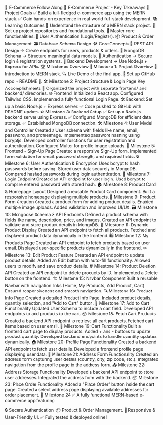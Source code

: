🛒 E-Commerce Follow Along
🚀 E-Commerce Project - Key Takeaways
🎯 Project Goals
✅ Build a full-fledged e-commerce app using the MERN stack.
✅ Gain hands-on experience in real-world full-stack development.
📚 Learning Outcomes
📌 Understand the structure of a MERN stack project.
📌 Set up project repositories and foundational tools.
📌 Master core functionalities:
🔑 User Authentication (Login/Register).
📦 Product & Order Management.
🗃️ Database Schema Design.
🛠️ Core Concepts
🔹 REST API Design → Create endpoints for users, products & orders.
🔹 MongoDB Schema → Structure meaningful data models.
🔹 Authentication → Secure login & registration systems.
🔹 Backend Development → Use Node.js + Express for APIs.
🏆 Milestones Overview
📌 Milestone 1: Project Overview
🚀 Introduction to MERN stack.
🔍 Live Demo of the final app.
📌 Set up GitHub repo + README 📜.
🛠️ Milestone 2: Project Structure & Login Page
Key Accomplishments
📁 Organized the project with separate frontend/ and backend/ directories.
🌐 Frontend:
Initialized a React app.
Configured Tailwind CSS.
Implemented a fully functional Login Page.
🛠 Backend:
Set up a basic Node.js + Express server.
✅ Code pushed to GitHub with README update.
⚙️ Milestone 3: Backend Setup
✅ Set up a Node.js backend server using Express.
✅ Configured MongoDB for efficient data storage.
✅ Established MongoDB connection.
🛠️ Milestone 4: User Model and Controller
Created a User schema with fields like name, email, password, and profileImage.
Implemented password hashing using bcryptjs.
Developed controller functions for user registration and authentication.
Configured Multer for profile image uploads.
🎨 Milestone 5: Frontend - Sign-Up Page
Created a responsive Sign-Up form.
Implemented form validation for email, password strength, and required fields.
🔒 Milestone 6: User Authentication & Encryption
Used bcrypt to hash passwords before saving.
Stored user data securely in MongoDB.
Compared hashed passwords during login authentication.
🔑 Milestone 7: Login Endpoint
Created an API endpoint for user login.
Used bcrypt to compare entered password with stored hash.
🏠 Milestone 8: Product Card & Homepage Layout
Designed a reusable Product Card component.
Built a responsive homepage displaying multiple products.
📝 Milestone 9: Product Form Creation
Created a product form for adding product details.
Enabled multiple image uploads.
Added validation and improved UI/UX.
🗃️ Milestone 10: Mongoose Schema & API Endpoints
Defined a product schema with fields like name, description, price, and images.
Created an API endpoint to validate and store product details in MongoDB.
🔄 Milestone 11: Dynamic Product Display
Created an API endpoint to fetch all products.
Fetched and displayed product data dynamically in the frontend.
🛍️ Milestone 12: My Products Page
Created an API endpoint to fetch products based on user email.
Displayed user-specific products dynamically in the frontend.
✏️ Milestone 13: Edit Product Feature
Created an API endpoint to update product details.
Added an Edit button with auto-fill functionality.
Allowed users to modify and save product details.
🗑️ Milestone 14: Product Deletion API
Created an API endpoint to delete products by ID.
Implemented a Delete button on the frontend.
🏗️ Milestone 15: Navbar Component
Built a reusable Navbar with navigation links (Home, My Products, Add Product, Cart).
Ensured responsiveness and smooth navigation.
🔍 Milestone 16: Product Info Page
Created a detailed Product Info Page.
Included product details, quantity selection, and "Add to Cart" button.
🛒 Milestone 17: Add to Cart Functionality
Updated User Schema to include a cart field.
Developed API endpoints to add products to the cart.
📦 Milestone 18: Fetch Cart Products
Created a backend API endpoint to retrieve all cart products.
Fetched cart items based on user email.
🔄 Milestone 19: Cart Functionality
Built a frontend cart page to display products.
Added + and - buttons to update product quantity.
Developed backend endpoints to handle quantity updates dynamically.
🏠 Milestone 20: Profile Page Functionality
Created a backend API endpoint to fetch user details.
Developed a frontend profile page displaying user data.
📍 Milestone 21: Address Form Functionality
Created an address form capturing user details (country, city, zip code, etc.).
Integrated navigation from the profile page to the address form.
📤 Milestone 22: Address Storage Functionality
Developed a backend API endpoint to store user addresses.
Integrated the address form with the backend.
📦 Milestone 23: Place Order Functionality
Added a "Place Order" button inside the cart page.
Created a select address page displaying available addresses for order placement.
🚀 Milestone 24
✅ A fully functional MERN-based e-commerce app featuring:

🔒 Secure Authentication.
📦 Product & Order Management.
📱 Responsive & User-Friendly UI.
✅ Fully tested & deployed online!
